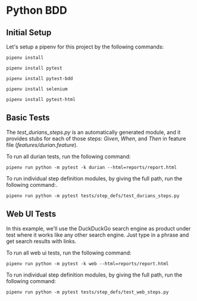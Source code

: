 # Python BDD

## Initial Setup

Let's setup a pipenv for this project by the following commands:
```
pipenv install

pipenv install pytest

pipenv install pytest-bdd

pipenv install selenium

pipenv install pytest-html
```

## Basic Tests

The *test_durians_steps.py* is an automatically generated module, and it provides stubs for each of those steps: *Given*, *When*, and *Then* in feature file (*features/durian.feature*).

To run all durian tests, run the following command:
```
pipenv run python -m pytest -k durian --html=reports/report.html 
```

To run individual step definition modules, by giving the full path, run the following command:.
```
pipenv run python -m pytest tests/step_defs/test_durians_steps.py 
```

## Web UI Tests

In this example, we'll use the DuckDuckGo search engine as product under test where it works like any other search engine. Just type in a phrase and get search results with links.

To run all web ui tests, run the following command:
```
pipenv run python -m pytest -k web --html=reports/report.html 
```

To run individual step definition modules, by giving the full path, run the following command:
```
pipenv run python -m pytest tests/step_defs/test_web_steps.py 
```